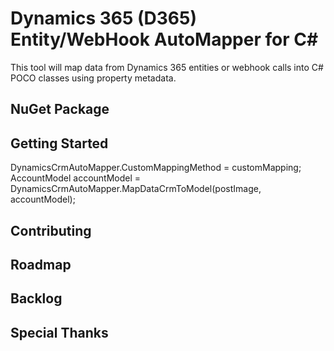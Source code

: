 # Dynamics 365 (D365) Entity/WebHook AutoMapper for C#
This tool will map data from Dynamics 365 entities or webhook calls into C# POCO classes using property metadata.

## NuGet Package

## Getting Started

DynamicsCrmAutoMapper<AccountModel>.CustomMappingMethod = customMapping<AccountModel>;  
AccountModel accountModel = DynamicsCrmAutoMapper<AccountModel>.MapDataCrmToModel(postImage, accountModel);

## Contributing

## Roadmap

## Backlog

## Special Thanks
